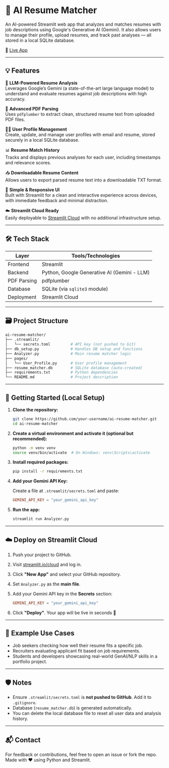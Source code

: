 # 🧠 AI Resume Matcher

An AI-powered Streamlit web app that analyzes and matches resumes with job descriptions using Google's Generative AI (Gemini). It also allows users to manage their profile, upload resumes, and track past analyses — all stored in a local SQLite database.

🔗 [Live App](https://ai-resume-matcher-ltgbc5vwuxfk72mcxihwpb.streamlit.app/)

---

## 💡 Features

🧠 **LLM-Powered Resume Analysis**  
Leverages Google’s Gemini (a state-of-the-art large language model) to understand and evaluate resumes against job descriptions with high accuracy.

📄 **Advanced PDF Parsing**  
Uses `pdfplumber` to extract clean, structured resume text from uploaded PDF files.

🧑‍💼 **User Profile Management**  
Create, update, and manage user profiles with email and resume, stored securely in a local SQLite database.

📊 **Resume Match History**  
Tracks and displays previous analyses for each user, including timestamps and relevance scores.

📥 **Downloadable Resume Content**  
Allows users to export parsed resume text into a downloadable TXT format.

🎨 **Simple & Responsive UI**  
Built with Streamlit for a clean and interactive experience across devices, with immediate feedback and minimal distraction.

☁️ **Streamlit Cloud Ready**  
Easily deployable to [Streamlit Cloud](https://streamlit.io/cloud) with no additional infrastructure setup.

---

## 🛠 Tech Stack

| Layer         | Tools/Technologies                          |
|---------------|---------------------------------------------|
| Frontend      | Streamlit                                   |
| Backend       | Python, Google Generative AI (Gemini - LLM) |
| PDF Parsing   | pdfplumber                                  |
| Database      | SQLite (via `sqlite3` module)               |
| Deployment    | Streamlit Cloud                             |

---

## 🗃️ Project Structure

```bash
ai-resume-matcher/
├── .streamlit/
│   └── secrets.toml         # API key (not pushed to Git)
├── db_setup.py              # Handles DB setup and functions
├── Analyzer.py              # Main resume matcher logic
├── pages/
│   └── User_Profile.py      # User profile management
├── resume_matcher.db        # SQLite database (auto-created)
├── requirements.txt         # Python dependencies
└── README.md                # Project description
```

---

## 🚀 Getting Started (Local Setup)

1. **Clone the repository:**
   ```bash
   git clone https://github.com/your-username/ai-resume-matcher.git
   cd ai-resume-matcher
   ```

2. **Create a virtual environment and activate it (optional but recommended):**

   ```bash
   python -m venv venv
   source venv/bin/activate  # On Windows: venv\Scripts\activate
   ```

3. **Install required packages:**

   ```bash
   pip install -r requirements.txt
   ```

4. **Add your Gemini API Key:**

   Create a file at `.streamlit/secrets.toml` and paste:

   ```toml
   GEMINI_API_KEY = "your_gemini_api_key"
   ```

5. **Run the app:**

   ```bash
   streamlit run Analyzer.py
   ```

---

## ☁️ Deploy on Streamlit Cloud

1. Push your project to GitHub.

2. Visit [streamlit.io/cloud](https://streamlit.io/cloud) and log in.

3. Click **"New App"** and select your GitHub repository.

4. Set `Analyzer.py` as the **main file**.

5. Add your Gemini API key in the **Secrets** section:

   ```toml
   GEMINI_API_KEY = "your_gemini_api_key"
   ```

6. Click **"Deploy"**. Your app will be live in seconds 🚀

---

## 🧪 Example Use Cases

* Job seekers checking how well their resume fits a specific job.
* Recruiters evaluating applicant fit based on job requirements.
* Students and developers showcasing real-world GenAI/NLP skills in a portfolio project.

---

## 🛡️ Notes

* Ensure `.streamlit/secrets.toml` is **not pushed to GitHub**. Add it to `.gitignore`.
* Database (`resume_matcher.db`) is generated automatically.
* You can delete the local database file to reset all user data and analysis history.

---

## 📬 Contact

For feedback or contributions, feel free to open an issue or fork the repo.
Made with ❤️ using Python and Streamlit.



